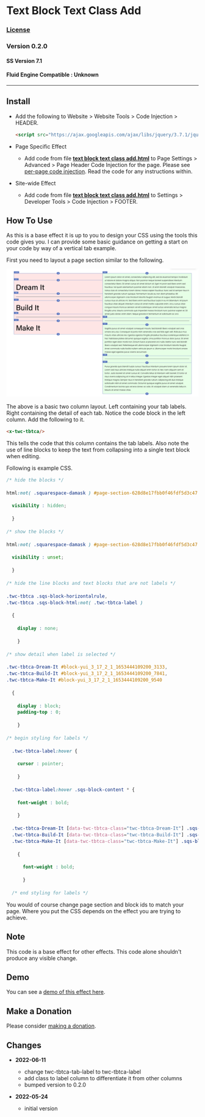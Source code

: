 # Text Block Text Class Add

### [License][99]

### Version 0.2.0

#### SS Version 7.1

#### Fluid Engine Compatible : Unknown

---

## Install

* Add the following to Website > Website Tools > Code Injection > HEADER.
  
  ```html
  <script src="https://ajax.googleapis.com/ajax/libs/jquery/3.7.1/jquery.min.js"></script>
  ```
  
* Page Specific Effect

  * Add code from file **[text block text class add.html][1]** to
    Page Settings > Advanced > Page Header Code Injection for the page. Please
    see [per-page code injection][2]. Read the code for any instructions
    within.
    
* Site-wide Effect

  * Add code from file **[text block text class add.html][1]** to Settings >
    Developer Tools > Code Injection > FOOTER.

## How To Use

As this is a base effect it is up to you to design your CSS using the tools
this code gives you. I can provide some basic guidance on getting a start on
your code by way of a vertical tab example.

First you need to layout a page section similar to the following.

![tabs layout](read%20me%20assets/tabs%20layout.png)

The above is a basic two column layout. Left containing your tab labels. Right
containing the detail of each tab. Notice the code block in the left column. Add
the following to it.

```html
<x-twc-tbtca/>
```

This tells the code that this column contains the tab labels. Also note the use
of line blocks to keep the text from collapsing into a single text block when
editing.

Following is example CSS.

```css
/* hide the blocks */

html:not( .squarespace-damask ) #page-section-628d8e17fbb0f46fdf5d3c47 .sqs-row > .sqs-col-12 > .sqs-row:first-child .sqs-block {

  visibility : hidden;
  
  }
  
/* show the blocks */

html:not( .squarespace-damask ) #page-section-628d8e17fbb0f46fdf5d3c47 .sqs-row > .sqs-col-12 > .sqs-row:first-child.twc-tbtca .sqs-block {

  visibility : unset;
  
  }
  
/* hide the line blocks and text blocks that are not labels */

.twc-tbtca .sqs-block-horizontalrule,
.twc-tbtca .sqs-block-html:not( .twc-tbtca-label )

  {
  
    display : none;
    
    }
    
/* show detail when label is selected */

.twc-tbtca-Dream-It #block-yui_3_17_2_1_1653444109200_3133,
.twc-tbtca-Build-It #block-yui_3_17_2_1_1653444109200_7841,
.twc-tbtca-Make-It #block-yui_3_17_2_1_1653444109200_9540

  {
  
    display : block;
    padding-top : 0;
    
    }
    
/* begin styling for labels */

  .twc-tbtca-label:hover {
  
    cursor : pointer;
    
    }
    
  .twc-tbtca-label:hover .sqs-block-content * {
  
    font-weight : bold;
    
    }
    
  .twc-tbtca-Dream-It [data-twc-tbtca-class="twc-tbtca-Dream-It"] .sqs-block-content *,
  .twc-tbtca-Build-It [data-twc-tbtca-class="twc-tbtca-Build-It"] .sqs-block-content *,
  .twc-tbtca-Make-It [data-twc-tbtca-class="twc-tbtca-Make-It"] .sqs-block-content *
  
    {
    
      font-weight : bold;
      
      }
      
  /* end styling for labels */
```

You would of course change page section and block ids to match your page. Where
you put the CSS depends on the effect you are trying to achieve.

## Note

This code is a base effect for other effects. This code alone shouldn't produce
any visible change.

## Demo

You can see a [demo of this effect here][3].

## Make a Donation

Please consider [making a donation][4].

## Changes

* **2022-06-11**

  * change twc-tbtca-tab-label to twc-tbtca-label
  * add class to label column to differentiate it from other columns
  * bumped version to 0.2.0
  
* **2022-05-24**

  * initial version

[1]: text%20block%20text%20class%20add.html#L1
[2]: https://support.squarespace.com/hc/en-us/articles/205815908-Using-code-injection#toc-per-page-code-injection
[3]: https://toms-web-consulting-demos.squarespace.com/text-block-text-class-add?password=twcdemos
[4]: https://github.com/tomsWebConsulting/twcsl#make-a-donation
[99]: https://github.com/tomsWebConsulting/twcsl/blob/main/LICENSE.txt#L1
